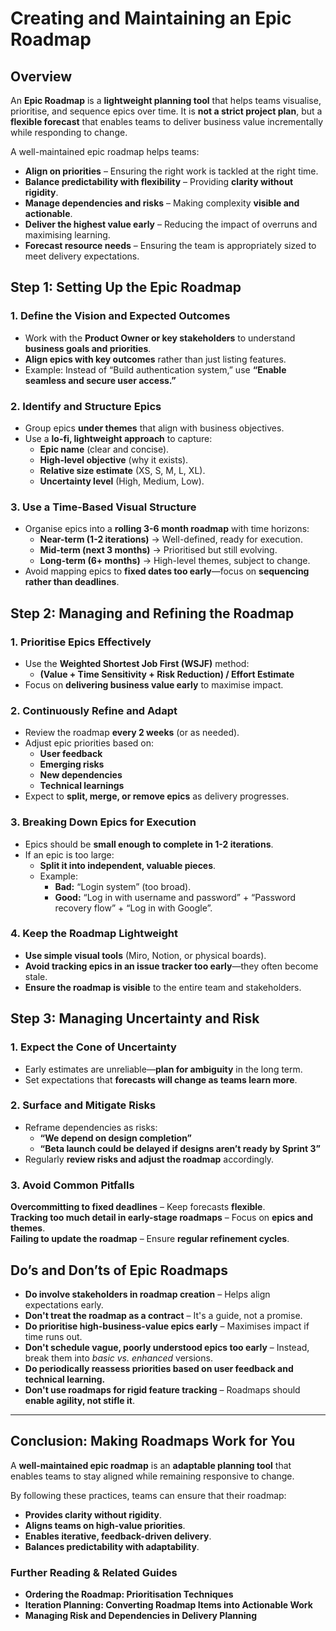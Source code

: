 # Creating and Maintaining an Epic Roadmap

## **Overview**
An **Epic Roadmap** is a **lightweight planning tool** that helps teams visualise, prioritise, and sequence epics over time. It is **not a strict project plan**, but a **flexible forecast** that enables teams to deliver business value incrementally while responding to change.

A well-maintained epic roadmap helps teams:  
* **Align on priorities** – Ensuring the right work is tackled at the right time.  
* **Balance predictability with flexibility** – Providing **clarity without rigidity**.  
* **Manage dependencies and risks** – Making complexity **visible and actionable**.  
* **Deliver the highest value early** – Reducing the impact of overruns and maximising learning.  
* **Forecast resource needs** – Ensuring the team is appropriately sized to meet delivery expectations.  

## **Step 1: Setting Up the Epic Roadmap**

### **1. Define the Vision and Expected Outcomes**
- Work with the **Product Owner or key stakeholders** to understand **business goals and priorities**.
- **Align epics with key outcomes** rather than just listing features.
- Example: Instead of “Build authentication system,” use **“Enable seamless and secure user access.”**  

### **2. Identify and Structure Epics**
- Group epics **under themes** that align with business objectives.
- Use a **lo-fi, lightweight approach** to capture:
  - **Epic name** (clear and concise).  
  - **High-level objective** (why it exists).  
  - **Relative size estimate** (XS, S, M, L, XL).  
  - **Uncertainty level** (High, Medium, Low).  

### **3. Use a Time-Based Visual Structure**
- Organise epics into a **rolling 3-6 month roadmap** with time horizons:  
  - **Near-term (1-2 iterations)** → Well-defined, ready for execution.  
  - **Mid-term (next 3 months)** → Prioritised but still evolving.  
  - **Long-term (6+ months)** → High-level themes, subject to change.  
- Avoid mapping epics to **fixed dates too early**—focus on **sequencing rather than deadlines**.  


## **Step 2: Managing and Refining the Roadmap**  

### **1. Prioritise Epics Effectively**
- Use the **Weighted Shortest Job First (WSJF)** method:
  - **(Value + Time Sensitivity + Risk Reduction) / Effort Estimate**
- Focus on **delivering business value early** to maximise impact.  

### **2. Continuously Refine and Adapt**
- Review the roadmap **every 2 weeks** (or as needed).
- Adjust epic priorities based on:
  - **User feedback**
  - **Emerging risks**
  - **New dependencies**
  - **Technical learnings**
- Expect to **split, merge, or remove epics** as delivery progresses.

### **3. Breaking Down Epics for Execution**
- Epics should be **small enough to complete in 1-2 iterations**.
- If an epic is too large:
  - **Split it into independent, valuable pieces**.
  - Example:  
    - **Bad:** “Login system” (too broad).  
    - **Good:** “Log in with username and password” + “Password recovery flow” + “Log in with Google”.  

### **4. Keep the Roadmap Lightweight**
- **Use simple visual tools** (Miro, Notion, or physical boards).  
- **Avoid tracking epics in an issue tracker too early**—they often become stale.  
- **Ensure the roadmap is visible** to the entire team and stakeholders.  


## **Step 3: Managing Uncertainty and Risk**  

### **1. Expect the Cone of Uncertainty**
- Early estimates are unreliable—**plan for ambiguity** in the long term.
- Set expectations that **forecasts will change as teams learn more**.

### **2. Surface and Mitigate Risks**
- Reframe dependencies as risks:  
  - **“We depend on design completion”**  
  - **“Beta launch could be delayed if designs aren’t ready by Sprint 3”**  
- Regularly **review risks and adjust the roadmap** accordingly.  

### **3. Avoid Common Pitfalls**
**Overcommitting to fixed deadlines** – Keep forecasts **flexible**.  
**Tracking too much detail in early-stage roadmaps** – Focus on **epics and themes**.  
**Failing to update the roadmap** – Ensure **regular refinement cycles**.  



## **Do’s and Don’ts of Epic Roadmaps**  

* **Do involve stakeholders in roadmap creation** – Helps align expectations early.  
* **Don't treat the roadmap as a contract** – It's a guide, not a promise.  
* **Do prioritise high-business-value epics early** – Maximises impact if time runs out.  
* **Don't schedule vague, poorly understood epics too early** – Instead, break them into *basic vs. enhanced* versions.  
* **Do periodically reassess priorities based on user feedback and technical learning.**  
* **Don't use roadmaps for rigid feature tracking** – Roadmaps should **enable agility, not stifle it**.  

---

## **Conclusion: Making Roadmaps Work for You**
A **well-maintained epic roadmap** is an **adaptable planning tool** that enables teams to stay aligned while remaining responsive to change.  

By following these practices, teams can ensure that their roadmap:  
* **Provides clarity without rigidity**.  
* **Aligns teams on high-value priorities**.  
* **Enables iterative, feedback-driven delivery**.  
* **Balances predictability with adaptability**.  

### **Further Reading & Related Guides**
* **Ordering the Roadmap: Prioritisation Techniques**  
* **Iteration Planning: Converting Roadmap Items into Actionable Work**  
* **Managing Risk and Dependencies in Delivery Planning**  
